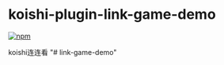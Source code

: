 # koishi-plugin-link-game-demo

[![npm](https://img.shields.io/npm/v/koishi-plugin-link-game-demo?style=flat-square)](https://www.npmjs.com/package/koishi-plugin-fei-linkgame)

koishi连连看
"# link-game-demo" 
